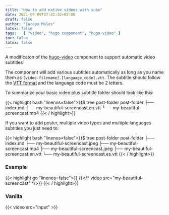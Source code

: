 ```yaml
---
title: "How to add native videos with subs"
date: 2021-05-09T17:42:32+02:00
draft: false
author: "Iacopo Moles"
latex: false
tags:   [ "video", "hugo component", "hugo-video" ]
toc: false
latex: false
---
```


A modificaton of the [hugo-video](https://github.com/martignoni/hugo-video) component to support automatic video subtitles

<!--more-->

The component will add various subtitles automatically as long as you name them as `[video-filename].[language_code].vtt`. The subtitle should follow the [VTT format](https://developer.mozilla.org/en-US/docs/Web/API/WebVTT_API) and the language code must be 2 letters.


To summarize your basic video plus subtitle folder should look like this:

{{< highlight bash "linenos=false">}}$ tree post-folder
post-folder
├── index.md
├── my-beautiful-screencast.en.vtt
└── my-beautiful-screencast.mp4 {{< / highlight>}}

If you want to add poster, multiple video types and multiple languages subtitles you just need to:

{{< highlight bash "linenos=false">}}$ tree post-folder
post-folder
├── index.md
├── my-beautiful-screencast.jpeg
├── my-beautiful-screencast.mp4
├── my-beautiful-screencast.jpeg
├── my-beautiful-screencast.en.vtt
└── my-beautiful-screencast.es.vtt {{< / highlight>}}




### Example

 {{< highlight go "linenos=false">}} {{</*  video src="my-beautiful-screencast"  */>}} {{< / highlight>}}


### Vanilla

{{< video src="input" >}}


